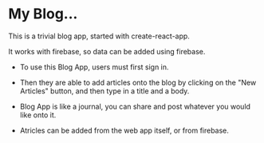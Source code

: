# My Blog...

This is a trivial blog app, started with create-react-app.

It works with firebase, so data can be added using firebase.

- To use this Blog App, users must first sign in. 


- Then they are able to add articles onto the blog by clicking on the "New Articles" button, and then type in a title and a body. 


- Blog App is like a journal, you can share and post whatever you would like onto it. 


- Atricles can be added from the web app itself, or from firebase. 
